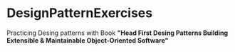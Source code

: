 # DesignPatternExercises
Practicing Desing patterns with Book **"Head First Desing Patterns Building Extensible & Maintainable Object-Oriented Software"**
